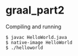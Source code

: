 # graal_part2
Compiling and running
```
$ javac HelloWorld.java
$ native-image HelloWorld
$ ./helloworld
```